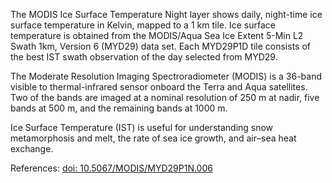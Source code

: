 The MODIS Ice Surface Temperature Night layer shows daily, night-time ice surface temperature in Kelvin, mapped to a 1 km tile. Ice surface temperature is obtained from the MODIS/Aqua Sea Ice Extent 5-Min L2 Swath 1km, Version 6 (MYD29) data set. Each MYD29P1D tile consists of the best IST swath observation of the day selected from MYD29.

The Moderate Resolution Imaging Spectroradiometer (MODIS) is a 36-band visible to thermal-infrared sensor onboard the Terra and Aqua satellites. Two of the bands are imaged at a nominal resolution of 250 m at nadir, five bands at 500 m, and the remaining bands at 1000 m.

Ice Surface Temperature (IST) is useful for understanding snow metamorphosis and melt, the rate of sea ice growth, and air–sea heat exchange.

References: [doi: 10.5067/MODIS/MYD29P1N.006](http://dx.doi.org/10.5067/MODIS/MYD29P1N.006)

